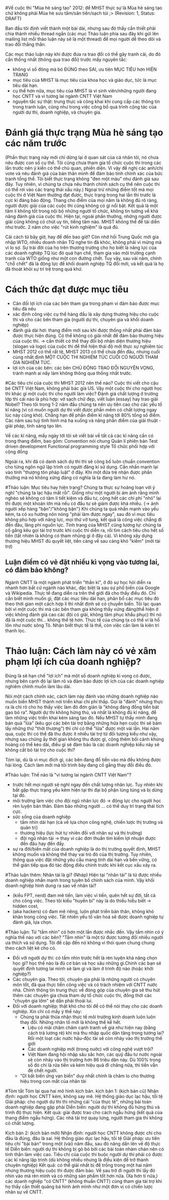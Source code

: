 #Về cuộc thi "Mùa hè sáng tạo" 2012:
để MHST thực sự là Mùa hè sáng tạo chứ không phải Mùa hè sưu tầm/săn tiền/sạch túi ;>
(Revision: 1, Status: DRAFT)

Ban đầu tôi định viết thành một bài dài, nhưng sau đó thấy cần thiết phải chia thành nhiều thread ngắn (các mục Thảo luận phía sau đây khi gửi lên mailing list mỗi thảo luận này sẽ là một thread) để mọi người dễ theo dõi và trao đổi thẳng thắn.

Các mục thảo luận này khi được đưa ra trao đổi có thể gây tranh cãi, do đó cần thống nhất (thông qua trao đổi) trước mấy nguyên tắc:
  - không vì số đông mà bỏ ĐÚNG theo SAI, ưu tiên MỤC TIÊU hơn HIỆN TRẠNG
  - mục tiêu của MHST là mục tiêu của khoa học và giáo dục, tức là mục tiêu dài hạn.
  - cụ thể hơn nữa, mục tiêu của MHST là vì sinh viên/những người đang học CNTT và vì tương lai ngành CNTT Việt Nam
  - nguyên tắc sự thật: trung thực và công khai khi cung cấp các thông tin trong tranh luận, cũng như trong việc công bố quá trình cộng tác của người dự thi, doanh nghiệp, và chuyên gia.

# Đánh giá thực trạng Mùa hè sáng tạo các năm trước
(Phần thực trạng này mới chỉ dừng lại ở quan sát của cá nhân tôi, nó chưa nêu được con số cụ thể. Tôi cũng chưa tham gia tổ chức cuộc thi trong các lần trước nên ý kiến có thể chủ quan, phiến diện. Vì vậy đề nghị các anh/chị vote và nêu đánh giá của bản thân mình để đảm bảo tính chính xác của bức tranh tổng thể.
Tôi biết thực trạng không "đen một màu" như đánh giá sau đây. Tuy nhiên, vì chúng ta chưa nêu thành chính sách cụ thể nên cuộc thi có thể rơi vào các trạng thái xấu này.)
Ngoại trừ những điểm tốt mà mọi cuộc thi ở Việt Nam thường đạt được, thực trạng trong hai lần thi trước là cực kì đáng báo động. Thang cho điểm của mọi năm là không đủ rõ ràng, người được giải của các cuộc thi cũng không có gì nổi bật. Kết quả là một tâm lí không tốt trong nội bộ những người tổ chức, không tin tưởng về khả năng đánh giá của cuộc thi. Hiện tại, ngoài phần thưởng, những người được giải cũng không có chút uy tín, tiếng tăm nào.
MHST không thể để tái diễn như trước. 2 năm cho việc "rút kinh nghiệm" là quá đủ.

Cải cách từ bây giờ, hay để đến bao giờ?
Còn nhớ hồi Trung Quốc mới gia nhập WTO, nhiều doanh nhân TQ nghe tin đã khóc, không phải vì mừng mà vì lo sợ. Sự trải đời của họ trên thương trường cho họ biết là năng lực của các doanh nghiệp TQ lúc đó quá hạn chế, tham gia vào môi trường cạnh tranh của WTO giống như một con đường chết. Tuy vậy, sau vài năm, chính "chỗ chết" đã là động lực để khối doanh nghiệp TQ đổi mới, và kết quả là họ đã thoát khỏi sự trì trệ trong quá khứ.

# Cách thức đạt được mục tiêu
  - Cân đối lợi ích của các bên tham gia trong phạm vi đảm bảo được mục tiêu đã nêu
  - xác định công việc cụ thể hàng đầu là xây dựng thương hiệu cho cuộc thi và cho các bên tham gia (người dự thi, chuyên gia và khối doanh nghiệp)
  - đánh giá dài hơi: thang điểm mới sau khi được thống nhất phải đảm bảo được thực hiện đúng. Có thể không có giải nhất để đảm bảo thương hiệu của cuộc thi.
    -> cần thiết có thể thay đổi bộ nhận diện thương hiệu (slogan và logo) của cuộc thi để thể hiện thái độ mới thực sự nghiêm túc
  - MHST 2012 có thể rất tệ, MHST 2013 có thể chưa đến đâu, nhưng cuối cùng nhất định MỘT CUỘC THI NGHIÊM TÚC CUỐI CÓ NGƯỜI THAM GIA NGHIÊM TÚC.
  - lợi ích của các bên: các bên CHỦ ĐỘNG TRAO ĐỔI NGUYỆN VỌNG, tránh mạnh ai nấy làm không thông qua thống nhất trước.

#Các tiêu chí của cuộc thi MHST 2012 nên thế nào?
Cuộc thi viết cho cậu bé CNTT Việt Nam, không phải bác già US. Vậy một cuộc thi cho người học thì khác gì một cuộc thi cho người làm việc? Đánh giá chất lượng ở trường lớp thì cái nào là phù hợp: vở sạch chữ đẹp, viết luận (essay) hay trao giải Nobel?
Theo tôi trong 1-2 năm đầu chúng ta nên ưu tiên cao cho các yếu tố kĩ năng (vì có muốn người dự thi viết được phần mềm có chất lượng ngay lúc này cũng khó). Chẳng hạn để phần điểm kĩ năng tới 80% tổng số điểm. Các năm sau tuỳ tình hình mà hạ xuống và nâng phần điểm của giải thuật - giải pháp, tính sáng tạo lên.

Về các kĩ năng, mấy ngày tới tôi sẽ viết bài về tất cả các kĩ năng cần có trong thang điểm, bao gồm:
Convention nói chung
Quản lí phiên bản
Test driven development
Functional programming style
Tổ chức phối hợp với cộng đồng

Ngoài ra, khi đã có danh sách dự thi thì sẽ công bố luôn chuẩn convention cho từng ngôn ngữ lập trình có người đăng kí sử dụng.
Cần nhấn mạnh lại vào tính "thượng tôn pháp luật" ở đây. Khi một đứa trẻ nhận được phần thưởng mà nó không xứng đáng có nghĩa là ta đang làm hư nó.

#Thảo luận: Mục tiêu hay hiện trạng?
Chúng ta thực sự hoảng loạn với ý nghĩ "chúng ta lạc hậu mất rồi". Giống như một người bị ám ảnh rằng mình nghèo sẽ không có tâm lí tiết kiệm và đầu tư, cộng hết các chi phí "nhỏ" lại thì được một khoản lớn mà nếu có đầu tư sẽ giảm được khá nhiều.
{-> ảnh người xếp hàng "bận"/"không bận"}
Khi chúng ta quá nhấn mạnh vào yếu kém, ta có xu hướng nôn nóng "phải làm được ngay", sau đó vì mục tiêu không phù hợp với năng lực, mọi thứ vỡ tung, kết quả là công việc chẳng đi đến đâu, lãng phí nguồn lực.
Tình trạng của MHST cũng tương tự: chúng ta cố gắng kêu gọi tài trợ trước khi cuộc thi diễn ra, rồi tìm cách tiêu cho hết số tiền (tất nhiên là không có tham nhũng gì ở đây cả). Vì không xây dựng thương hiệu MHST đủ quyết liệt, tiền càng về sau càng khó "kiếm" (mời tài trợ)

## Luận điểm có vẻ đặt nhiều kì vọng vào tương lai, có đảm bảo không?
Ngành CNTT là một ngành phát triển "thần kì", ở đó sự học hỏi diễn ra nhanh hơn bất cứ ngành nào khác, đặc biệt là sau sự phổ biến của Google và Wikipedia. Thực tế đang diễn ra trên thế giới đã cho thấy điều đó. Chỉ cần biết mình muốn gì, đặt các mục tiêu dài hạn, phân bổ các mục tiêu đó theo thời gian một cách hợp lí thì nhất định sẽ có chuyển biến.
Tôi lạc quan bởi vì một cuộc thi mà các bên tham gia không thấy xứng đáng(thể hiện ở việc không đánh giá cao các đội có giải, không tâm phục khẩu phục) thì nó đã là một cuộc thi... không thể tệ hơn. Thực tế của chúng ta có thể ví là hổ lốn như nước sông Tô. Nhận biết thực tế là thế, còn việc cần làm là kiên trì thanh lọc.

# Thảo luận: Cách làm này có vẻ xâm phạm lợi ích của doanh nghiệp?
Đúng là sẽ hạn chế "lợi ích" mà một số doanh nghiệp kì vọng có được, nhưng bên cạnh đó lại làm rõ và đảm bảo được lợi ích của các doanh nghiệp nghiêm chỉnh muốn làm lâu dài.

Nói một cách chính xác, cách làm này đánh vào những doanh nghiệp nào muốn biến MHST thành nơi triển khai chi phí thấp. Gọi là "đánh" nhưng thực ra là chỉ rõ cho họ thấy việc làm đó đơn giản là "không đáng đồng tiền bát gạo bỏ ra". Người dự thi không hứng thú, và nhất là không đủ kĩ năng, để làm những việc triển khai kém sáng tạo đó.
Nếu MHST tự thấy mình đang bán quả "lừa" (kêu gọi các bên tài trợ bằng những hứa hẹn cuộc thi sẽ bám lấy những thứ "thời thượng") thì chỉ có thể "lừa" được một vài lần. Hai năm qua, cuộc thi có thể đã thu được ít nhiều tài trợ từ đối tượng kiểu như vậy, nhưng sau chừng ấy thời gian không thu được gì, cộng thêm bối cảnh khủng hoảng có thể kéo dài, điều gì sẽ đảm bảo là các doanh nghiệp kiểu này sẽ không cắt bỏ tài trợ cho cuộc thi?

Tóm lại, dù là vì mục đích gì, các bên đang đổ tiền vào mà đều không được hài lòng. Cách làm mới mà tôi trình bày đang cố gắng thay đổi điều đó.

#Thảo luận: Thế nào là "vì tương lai ngành CNTT Việt Nam"?
  - trước hết mọi người sẽ nghĩ ngay đến chất lượng nhân lực. Tuy nhiên khi bắt gặp thực trạng yếu kém hiện tại thì đại bộ phận lúng túng và bị dừng tại đó.
  - môi trường làm việc cho đội ngũ nhân lực đó -> động lực cho người học rèn luyện bản thân. Đảm bảo những người ... có thể duy trì trạng thái tích cực.
  - sức sống của doanh nghiệp
    + tầm nhìn dài hạn (cả về lựa chọn công nghệ, chiến lược thị trường và quản trị)
    + thương hiệu (lực hút tự nhiên đối với nhân sự và thị trường)
    + đội ngũ nhân tài
    -> thay vì các đơn thuần tìm kiếm lợi nhuận được đến đâu hay đến đấy.
  - sự ra đời/biến mất của doanh nghiệp là do thị trường quyết định, MHST không muốn và không thể thay vai trò đó của thị trường. Tuy nhiên, thông qua việc đặt những yêu cầu mang tính dài hạn và bền vững, có thể gián tiếp qua đó tác động điều chỉnh trước khi kết cục xấu xảy ra.

#Thảo luận thêm: Nhân tài là gì? (Nháp)
  Hiện tại "nhân tài" là từ được nhiều doanh nghiệp nhấn mạnh trong tuyên bố chính sách của mình. Vậy khối doanh nghiệp hình dung ra sao về nhân tài?
  - (kiểu FPT, nerd) đam mê tiền, làm việc vì tiền, quên hết sự đời, tất cả cho công việc. Theo tôi kiểu "huyền bí" này là do thiếu hiểu biết
    -> hidden cost,
  - (aka hackers) có đam mê riêng, luôn phát triển bản thân, không khó khăn trong công việc.
Tất nhiên yếu tố văn hoá sẽ được doanh nghiệp tự đánh giá, lựa chọn.

#Thảo luận: Từ "tầm nhìn" có hơn một lần được nhắc đến. Vậy tầm nhìn có ý nghĩa thế nào với các bên?
  "Tầm nhìn" là một từ được tương đối nhiều người ưa thích và sử dụng. Tôi đề cập đến nó không vì thói quen chung chung theo cách liệt kê cho có.
  - Đối với người dự thi: có tầm nhìn trước hết là rèn luyện khả năng chọn học gì? học thế nào là đủ cơ bản và học sâu những gì.Chính các bạn sẽ quyết định tương lai mình sẽ làm gì và làm ở trình độ nào (hoặc khởi nghiệp?)
  - Các chuyên gia. Theo tôi, chuyên gia phải là những người có chuyên môn tốt, đã qua thực tiễn công việc và có trách nhiệm với CNTT nước nhà. Chính thông tin trung thực về đóng góp của chuyên gia sẽ thu hút thêm các chuyên gia chưa tham dự tổ chức cuộc thi, đồng thời các "chuyên gia lởm" sẽ dần phải thoái lui.
  - Đối với doanh nghiệp: thật khó cho tôi để có thể nói thay cho các doanh nghiệp. Xin chỉ có mấy ý thế này:
    + Chúng ta phải thừa nhận thực tế môi trường kinh doanh luôn luôn thay đổi. Những nhân tố mới là không thể kể hết.
      + Liệu có mãi chăm chăm cạnh tranh về giá như hiện nay (bằng cách trả lương rẻ) khi mà thu nhập quốc dân tăng trong tương lai? Rồi một loạt các nước hậu-độc tài sẽ còn nhảy vào thị trường thế giới
      + Các doanh nghiệp mới (trong nước) với công nghệ vượt trội?
      + Việt Nam đang hội nhập sâu sắc hơn, các quỹ đầu tư nước ngoài sẽ còn nhảy vào thị trường hơn 86 triệu dân này. Dù 100% trong số đó chỉ là rửa tiền và kém hiệu quả đi chăng nữa, thì tiền vẫn đè chết người.
    + "Dĩ bất biến ứng vạn biến" duy nhất chính là chăm lo cho thương hiệu trong con mắt của nhân tài

#Tóm tắt
Tóm lại qua hai mô hình kịch bản.
kịch bản 1: (kịch bản cũ)
Nhận định: người học CNTT kém, không say mê. Hệ thống giáo dục lạc hậu, tồi tệ
Giải pháp: cho người dự thi thi những cái "của thực tế", những bài toán doanh nghiệp đang gặp phải
Diễn biến: người dự thi không đủ hứng thú và trình độ thực hiện.
Kết quả: giải được trao cho cách ngẫu hứng (kết quả của thang điểm ngẫu hứng). Các nhà tài trợ quay lưng, người tham gia thi không có chất lượng.

Kịch bản 2: (kịch bản mới)
Nhận định: người học CNTT không được chỉ cho đâu là đúng, đâu là sai. Hệ thống giáo dục lạc hậu, tồi tệ
Giải pháp: ưu tiên tiêu chí "bài bản" trong một (vài) năm đầu, sau đó nâng dần lên về độ thực tế
Diễn biến: người dự thi không bị gò bó bởi các bài toán nhàm chán nên có tinh thần làm việc cao. Tiêu chí của cuộc thi buộc người dự thi phải có được các kĩ năng lập trình (dù không nhiều nhưng là điều kiện để trở thành chuyên nghiệp)
Kết quả: có thể giải nhất bị để trống trong một hai năm nhưng thương hiệu cuộc thi được đảm bảo. Về sau trở đi người thi lấy đó nhìn vào mà rèn mình và có những sản phẩm tốt hơn nữa. (Xa hơn tí nữa,) các doanh nghiệp "có CNTT" (không thuần CNTT) cùng tham gia tài trợ khi họ thấy cần thiết quảng bá hình ảnh mình như một đơn vị có chiến lược nhân sự về CNTT.

